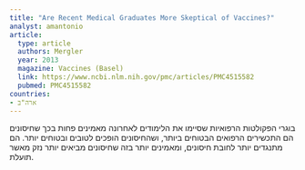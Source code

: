 ```yaml
---
title: "Are Recent Medical Graduates More Skeptical of Vaccines?"
analyst: amantonio
article:
  type: article
  authors: Mergler
  year: 2013
  magazine: Vaccines (Basel)
  link: https://www.ncbi.nlm.nih.gov/pmc/articles/PMC4515582
  pubmed: PMC4515582
countries:
- ארה"ב
---
```


בוגרי הפקולטות הרפואיות שסיימו את הלימודים לאחרונה מאמינים פחות בכך שחיסונים הם התכשירים הרפואים הבטוחים ביותר, ושהחיסונים הופכים לטובים ובטוחים יותר. הם מתנגדים יותר לחובת חיסונים, ומאמינים יותר בזה שחיסונים מביאים יותר נזק מאשר תועלת.
